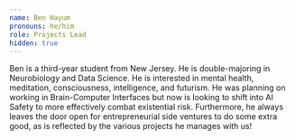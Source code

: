 ```yaml
---
name: Ben Hayum
pronouns: he/him
role: Projects Lead
hidden: true
---
```


Ben is a third-year student from New Jersey. He is double-majoring in Neurobiology and Data Science. He is interested in mental health, meditation, consciousness, intelligence, and futurism. He was planning on working in Brain-Computer Interfaces but now is looking to shift into AI Safety to more effectively combat existential risk. Furthermore, he always leaves the door open for entrepreneurial side ventures to do some extra good, as is reflected by the various projects he manages with us!

